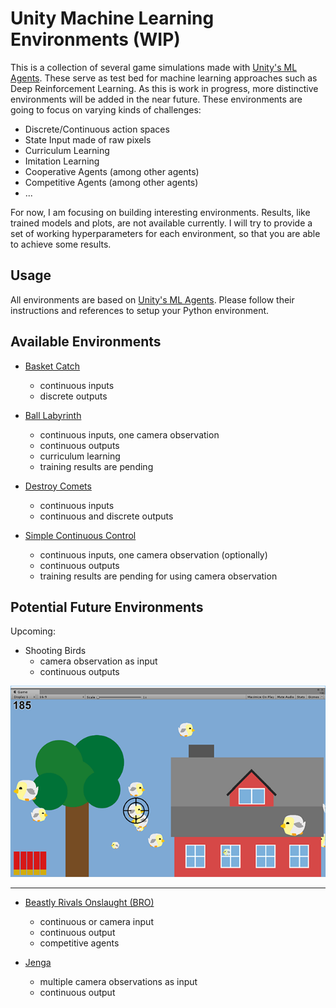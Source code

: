 # Unity Machine Learning Environments (WIP)

This is a collection of several game simulations made with [Unity's ML Agents](https://github.com/Unity-Technologies/ml-agents). These serve as test bed for machine learning approaches such as Deep Reinforcement Learning. As this is work in progress, more distinctive environments will be added in the near future. These environments are going to focus on varying kinds of challenges:

 - Discrete/Continuous action spaces
 - State Input made of raw pixels
 - Curriculum Learning
 - Imitation Learning
 - Cooperative Agents (among other agents)
 - Competitive Agents (among other agents)
 - ...

For now, I am focusing on building interesting environments. Results, like trained models and plots, are not available currently. I will try to provide a set of working hyperparameters for each environment, so that you are able to achieve some results.
 
## Usage

All environments are based on [Unity's ML Agents](https://github.com/Unity-Technologies/ml-agents). Please follow their instructions and references to setup your Python environment.

## Available Environments
- [Basket Catch](documentation/BasketCatch.md)
	- continuous inputs
	- discrete outputs

- [Ball Labyrinth](documentation/BallLabyrinth.md)
	- continuous inputs, one camera observation
	- continuous outputs
	- curriculum learning
	- training results are pending

- [Destroy Comets](documentation/DestroyComets.md)
	- continuous inputs
	- continuous and discrete outputs
	
- [Simple Continuous Control](documentation/SimpleContinuousControl.md)
	- continuous inputs, one camera observation (optionally)
	- continuous outputs
	- training results are pending for using camera observation
	
## Potential Future Environments
Upcoming:

- Shooting Birds
	- camera observation as input
	- continuous outputs
	
![Shooting Birds](documentation/images/ShootingBirds/sb.png)


----------

- [Beastly Rivals Onslaught (BRO)](https://github.com/MarcoMeter/Beastly-Rivals-Onslaught)
	- continuous or camera input
	- continuous output
	- competitive agents

- [Jenga](http://www.jenga.com/)
	- multiple camera observations as input
	- continuous output
